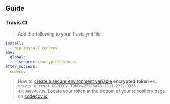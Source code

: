 ## Guide

### Travis CI

> Add the following to your Travis yml file

```yml
install:
  - pip install codecov
env:
  global:
    - secure: <encrypted token>
after_success:
  codecov
```

> How to [create a secure environment variable](http://docs.travis-ci.com/user/build-configuration/#Secure-environment-variables)
> **encrypted token** ex. `travis encrypt CODECOV_TOKEN=27518a78-1111-2222-3333-47c0e9846739`. 
> Locate your token at the bottom of your repository page on [codecov.io][1]

[1]: https://codecov.io/
